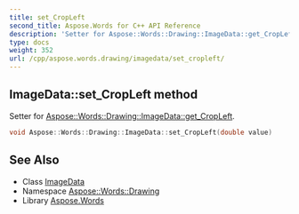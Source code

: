 ```yaml
---
title: set_CropLeft
second_title: Aspose.Words for C++ API Reference
description: 'Setter for Aspose::Words::Drawing::ImageData::get_CropLeft.'
type: docs
weight: 352
url: /cpp/aspose.words.drawing/imagedata/set_cropleft/
---
```

## ImageData::set_CropLeft method


Setter for [Aspose::Words::Drawing::ImageData::get_CropLeft](../get_cropleft/).

```cpp
void Aspose::Words::Drawing::ImageData::set_CropLeft(double value)
```

## See Also

* Class [ImageData](../)
* Namespace [Aspose::Words::Drawing](../../)
* Library [Aspose.Words](../../../)
